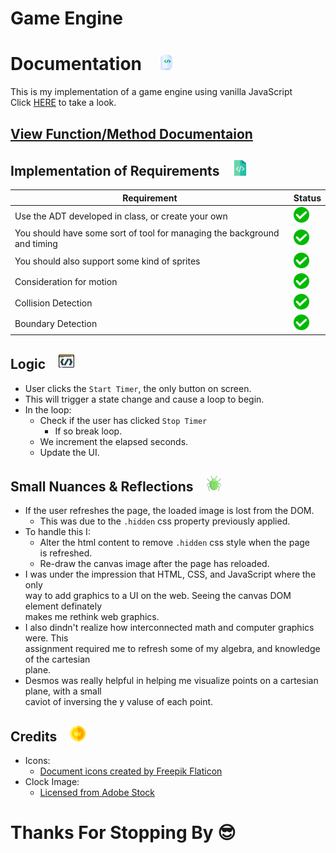 # Game Engine

# Documentation &ensp; <img src="public/headerIcon.png" width="25" height="25">
This is my implementation of a game engine using vanilla JavaScript <br>
Click [HERE](https://main--sensational-pony-762058.netlify.app/) to take a look.

## [View Function/Method Documentaion](src/ducumentation/functions.md)

## Implementation of Requirements &ensp; <img src="public/implementation.png" width="25" height="25">
| Requirement                                                             | Status                                                           |
|-------------------------------------------------------------------------|------------------------------------------------------------------|
| Use the ADT developed in class, or create your own                      |<img src="public/checkMark.png" width="25" height="25">           |
| You should have some sort of tool for managing the background and timing|<img src="public/checkMark.png" width="25" height="25">           |
| You should also support some kind of sprites                            |<img src="public/checkMark.png" width="25" height="25">           |
| Consideration for motion                                                |<img src="public/checkMark.png" width="25" height="25">           |
| Collision Detection                                                     |<img src="public/checkMark.png" width="25" height="25">           |
| Boundary Detection                                                      |<img src="public/checkMark.png" width="25" height="25">           |

## Logic  &ensp; <img src="public/logic.png" width="25" height="25">
* User clicks the `Start Timer`, the only button on screen.
* This will trigger a state change and cause a loop to begin.
* In the loop:
    * Check if the user has clicked `Stop Timer`
        * If so break loop. 
    * We increment the elapsed seconds.
    * Update the UI.
## Small Nuances & Reflections &ensp; <img src="public/nuance.png" width="25" height="25">
* If the user refreshes the page, the loaded image is lost from the DOM.
    * This was due to the `.hidden` css property previously applied.
* To handle this I:
    * Alter the html content to remove `.hidden` css style when the page <br>
      is refreshed.
    * Re-draw the canvas image after the page has reloaded.
* I was under the impression that HTML, CSS, and JavaScript where the only <br>
  way to add graphics to a UI on the web. Seeing the canvas DOM element definately <br>
  makes me rethink web graphics.
* I also dindn't realize how interconnected math and computer graphics were. This <br>
  assignment required me to refresh some of my algebra, and knowledge of the cartesian <br>
  plane.
* Desmos was really helpful in helping me visualize points on a cartesian plane, with a small <br>
  caviot of inversing the y valuse of each point.

        
## Credits  &ensp; <img src="public/credit.png" width="25" height="25">
* Icons: 
    * <a href="https://www.flaticon.com/free-icons/document" title="document icons">Document icons created by Freepik Flaticon</a>
* Clock Image:
    * <a href="https://stock.adobe.com/Library/urn:aaid:sc:US:d7f9259d-5e63-427c-823d-a217f93a4126?asset_id=281630869">Licensed from Adobe Stock</a>


# Thanks For Stopping By 😎